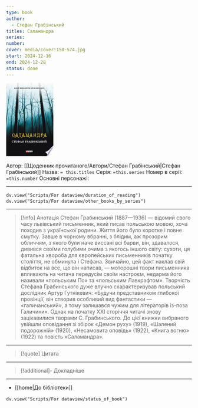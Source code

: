```yaml
---
type: book
author:
  - Стефан Грабінський
titles: Саламандра
series:
number:
cover: media/cover!150-574.jpg
start: 2024-12-16
end: 2024-12-28
status: done
---
```

![cover|150](media/cover!150-574.jpg)

Автор: [[Щоденник прочитаного/Автори/Стефан Грабінський|Стефан Грабінський]]
Назва: `= this.titles`
Серія:  `=this.series`
Номер в серії: `=this.number`
Основні персонажі:

---
```dataviewjs
dv.view("Scripts/For dataview/duration_of_reading")
dv.view("Scripts/For dataview/other_books_by_series")
```

---
>[!info] Анотація
>Стефан Грабинський (1887—1936) — відомий свого часу львівський письменник, який писав польською мовою, хоча походив з української родини. Життя його було коротке і повне смутку. Завше в чорному вбранні, з блідим, аж прозорим обличчям, з якого були наче виссані всі барви, він, здавалося, дивився своїми голубими очима з якогось іншого світу: сухоти, ця фатальна хвороба для європейських письменників початку століття, не обминула і Стефана. Звичайно, цей факт наклав свій відбиток на все, що він написав, — моторошні твори письменника впливають на читача передусім своїм настроєм, недарма його називали «польським По» та «польським Лавкрафтом». Творчість Стефана Грабинського дуже влучно схарактеризував польський дослідник Артур Гутнікевич: «Будучи представником глибокої провінції, він створив особливий вид фантастики — «галичанський», а тому залишався чужим для літераторів із-поза Галичини». Однак на початку ХХІ сторіччя читачі знову зацікавилися творами С. Грабинського. До цієї книжки вибраного увійшли оповідання зі збірок «Демон руху» (1919), «Шалений подорожній» (1920), «Несамовита оповідь» (1922), «Книга вогню» (1922) та повість «Саламандра».
___

>[!quote] Цитата

---
>[!additional]- Докладніше

---

- [[home|До бібліотеки]]

```dataviewjs
dv.view("Scripts/For dataview/status_of_book")
```